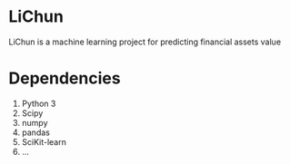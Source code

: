# LiChun
LiChun is a machine learning project for predicting financial assets value

# Dependencies 
1. Python 3
2. Scipy
3. numpy
4. pandas
5. SciKit-learn
6. ...
